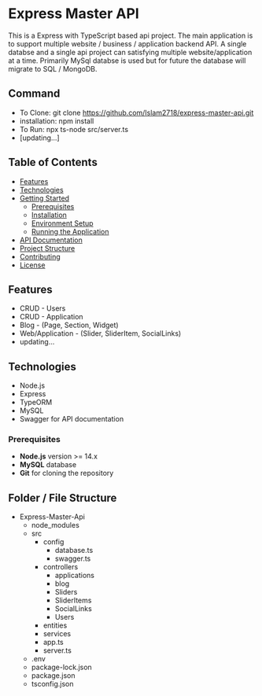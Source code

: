 # Express Master API

This is a Express with TypeScript based api project. The main application is to support multiple website / business / application backend API. A single databse and a single api project can satisfying multiple website/application at a time. Primarily MySql databse is used but for future the database will migrate to SQL / MongoDB. 


## Command
  - To Clone: git clone https://github.com/Islam2718/express-master-api.git
  - installation: npm install 
  - To Run: npx ts-node src/server.ts
  - [updating...]


## Table of Contents
- [Features](#features)
- [Technologies](#technologies)
- [Getting Started](#getting-started)
  - [Prerequisites](#prerequisites)
  - [Installation](#installation)
  - [Environment Setup](#environment-setup)
  - [Running the Application](#running-the-application)
- [API Documentation](#api-documentation)
- [Project Structure](#project-structure)
- [Contributing](#contributing)
- [License](#license)

## Features
- CRUD - Users
- CRUD - Application
- Blog - (Page, Section, Widget)
- Web/Application - (Slider, SliderItem, SocialLinks)
- updating...

## Technologies
- Node.js
- Express
- TypeORM
- MySQL
- Swagger for API documentation


### Prerequisites
- **Node.js** version >= 14.x
- **MySQL** database
- **Git** for cloning the repository


## Folder / File Structure
- Express-Master-Api
  - node_modules
  - src
    - config
      - database.ts
      - swagger.ts
    - controllers
      - applications
      - blog
      - Sliders
      - SliderItems
      - SocialLinks
      - Users
    - entities
    - services
    - app.ts
    - server.ts
  - .env
  - package-lock.json
  - package.json
  - tsconfig.json